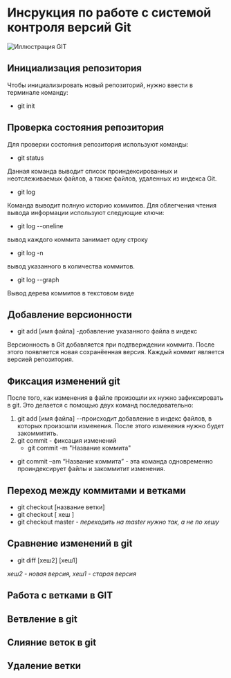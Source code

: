 # **Инсрукция по работе с системой контроля версий Git**
![Иллюстрация GIT](git.jpeg)

## Инициализация репозитория
Чтобы инициализировать новый репозиторий, нужно ввести в
терминале команду:

* git init

## Проверка состояния репозитория

   Для проверки состояния репозитория используют команды:

* git status

Данная команда выводит список проиндексированных  и неотслеживаемых файлов, а также файлов, удаленных из индекса Git.

* git log

Команда выводит полную историю коммитов.
Для облегчения чтения вывода информации используют следующие ключи:

* git log --oneline

вывод каждого коммита занимает одну строку

* git log -n <limit>

вывод указанного в <limit> количества коммитов.

* git log --graph

Вывод дерева коммитов в текстовом виде

## Добавление версионности

* git add [имя файла] -добавление указанного файла в индекс

Версионность в Git добавляется при подтверждении коммита. После этого появляется новая сохранёенная версия. Каждый коммит является версией репозитория.

## Фиксация изменений git

После того, как изменения в файле произошли их нужно зафиксировать в git. Это делается с помощью двух команд последовательно:

1. git add [имя файла] --происходит  добавление в индекс файлов, в которых произошли изменения. После этого изменения нужно будет закоммитить.
2. git commit - фиксация изменений
   * git commit -m "Название коммита"
   
   
* git commit –am “Название коммита” - эта команда одновременно проиндексирует файлы и закоммитит изменения.

## Переход между коммитами и ветками

* git checkout [название ветки]
* git checkout [ хеш ]
* git checkout master - _переходить на master нужно так, а не по хешу_

## Сравнение изменений в git

* git diff [хеш2] [хеш1]

 _хеш2 - новая версия, хеш1 - старая версия_

## Работа с ветками в GIT

## Ветвление в git

## Слияние веток в git

## Удаление ветки



